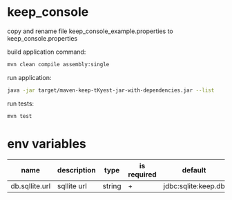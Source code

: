 # keep_console

copy and rename file keep_console_example.properties to keep_console.properties

build application command:
```bash
mvn clean compile assembly:single
```

run application:
```bash
java -jar target/maven-keep-tКуest-jar-with-dependencies.jar --list
```

run tests:
```bash
mvn test
```

# env variables
| name | description | type | is required | default |
| ------ | ------ | ------ | ------ | ------ |
| db.sqllite.url | sqllite url | string | + | jdbc:sqlite:keep.db |